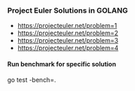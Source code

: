 ### Project Euler Solutions in GOLANG

 - https://projecteuler.net/problem=1
 - https://projecteuler.net/problem=2
 - https://projecteuler.net/problem=3
 - https://projecteuler.net/problem=4
 
 #### Run benchmark for specific solution
 go test -bench=.